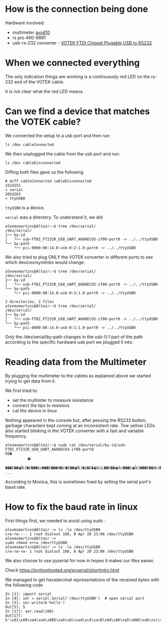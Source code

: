 # How is the connection being done

Hardware involved:
 - multimeter [avo410](https://uk.megger.com/digital-multimeter-avo410)
 - rs pro 460-9881
 - usb-rs-232 converter - [VOTEK FTDI Chipset Plugable USB to RS232](https://www.amazon.co.uk/Chipset-Plugable-adapter-support-Windows/dp/B01CCNR7W6/ref=cm_sw_em_r_dp_da_3Qr-ybV39D8KR_tt)

# When we connected everything

The only indication things are working is a continuously red LED on the rs-232 end of the VOTEK cable. 

It is not clear what the red LED means.

# Can we find a device that matches the VOTEK cable?

We connected the setup to a usb port and then run:

	ls /dev cableConnected

We then unplugged the cable from the usb port and run:

	ls /dev cableDisconnected

Diffing both files gave us the following

	# diff cableConnected cableDisconnected
	152d151
	< serial
	265d263
	< ttyUSB0

`ttyUSB0` is a device.

`serial` was a directory. To understand it, we did

	alexmsmartins@Altair:~$ tree /dev/serial/
	/dev/serial/
	├── by-id
	│   └── usb-FTDI_FT232R_USB_UART_A600ECO3-if00-port0 -> ../../ttyUSB0
	└── by-path
	    └── pci-0000:00:14.0-usb-0:2:1.0-port0 -> ../../ttyUSB0

We also tried to plug ONLY the VOTEK converter in different ports to see which devices/symlinks would change.


	alexmsmartins@Altair:~$ tree /dev/serial/
	/dev/serial/
	├── by-id
	│   └── usb-FTDI_FT232R_USB_UART_A600ECO3-if00-port0 -> ../../ttyUSB0
	└── by-path
	    └── pci-0000:00:14.0-usb-0:3:1.0-port0 -> ../../ttyUSB0

	2 directories, 2 files
	alexmsmartins@Altair:~$ tree /dev/serial/
	/dev/serial/
	├── by-id
	│   └── usb-FTDI_FT232R_USB_UART_A600ECO3-if00-port0 -> ../../ttyUSB0
	└── by-path
	    └── pci-0000:00:14.0-usb-0:1:1.0-port0 -> ../../ttyUSB0

Only the /dev/serial/by-path changes in the usb-0:*1* part of the path according to the specific hardware usb port we plugged it into.

# Reading data from the Multimeter

By plugging the multimeter to the cables as explained above we started trying to get data from it.

We first tried to:
 - set the multimter to measure resistance
 - connect the tips to resistors 
 - cat the device in linux

Nothing appeared in the console but, after pessing the RS232 button, garbage characters kept coming at an inconsistent rate. Tow yellow LEDs also started blinking in the VOTEK converter with a fast and variable frequency. 


	alexmsmartins@Altair:~$ sudo cat /dev/serial/by-id/usb-FTDI_FT232R_USB_UART_A600ECO3-if00-port0 
	ĥE�
		      �ͬ
		       ���E���͌bJ�E���bz���E���H�bJͥ�E���͌bJ�$�E��ͬbJL��E���ͬbJ���E�̅ͬbJ���E��$ͬbJ��E���bJ���E��ͬbJ��E���ͬ���E��
	...

According to Monica, this is sometimes fixed by setting the serial port's baud rate.

# How to fix the baud rate in linux

First things first, we needed to avoid using sudo :

	alexmsmartins@Altair ~> ls -la /dev/ttyUSB0 
	crw-rw---- 1 root dialout 188, 0 Apr 20 23:06 /dev/ttyUSB0
	alexmsmartins@Altair ~> 
	sudo chmod o+rw /dev/ttyUSB0 
	alexmsmartins@Altair ~> ls -la /dev/ttyUSB0 
	crw-rw-rw- 1 root dialout 188, 0 Apr 20 23:06 /dev/ttyUSB0

We also choose to use pyserial for now in hopes it makes our lifes easier.

Check https://pythonhosted.org/pyserial/shortintro.html 

We managed to get hexadecimal representations of the received bytes with the following code

	In [1]: import serial
	In [9]: ser = serial.Serial('/dev/ttyUSB0')  # open serial port
	In [5]: ser.write(b'hello')
	Out[5]: 5
	In [17]: ser.read(100)
	Out[17]: b'\x81\x08\xa4\xa4\x06E\xab\x8c\xad\xcd\xacB\x04\x86\xa5\x86D\xab\xcc\xac\xcd\x8cb\x00\xc4\xa6\x06E\xab\x8c\xc6\xcd\xacb\xa4\x8c\xac\x8eE\x8b\x8d\x8c\xcd\x08bj\x0c,\x8e\x10\xab\x8d\x8c\xcd\x8cb\xa5cR\x02E\xab\xcc\xc6\xcd\xac\x02\x08\xcc\xad\x06E\xab\x8c.\xcd\xacb\t\xac\xac\x86D\xab\x8c\x85\xcd\xacb\x84\x8d\xa4\x86E\x8b\xa4\x8c\xcd\xacb'


